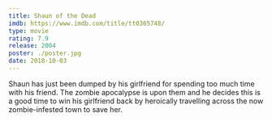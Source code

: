 ```yaml
---
title: Shaun of the Dead
imdb: https://www.imdb.com/title/tt0365748/
type: movie
rating: 7.9
release: 2004
poster: ./poster.jpg
date: 2018-10-03
---
```

Shaun has just been dumped by his girlfriend for spending too much time with his friend. The zombie apocalypse is upon them and he decides this is a good time to win his girlfriend back by heroically travelling across the now zombie-infested town to save her.